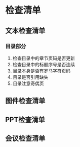 # 检查清单

## 文本检查清单

### 目录部分

1.	检查目录中的章节页码是否更新
2.	检查目录中的标题序号是否连续
3.	目录本身是否有罗马字符页码
4.	目录是否引用缺失
5.	目录注意奇偶页



## 图件检查清单

## PPT检查清单

## 会议检查清单
